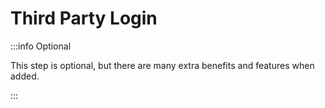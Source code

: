 # Third Party Login

:::info Optional

This step is optional, but there are many extra benefits and features when added.

:::